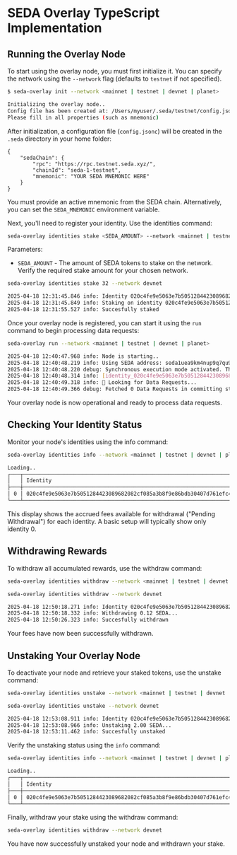 # SEDA Overlay TypeScript Implementation

## Running the Overlay Node

To start using the overlay node, you must first initialize it. You can specify the network using the `--network` flag (defaults to `testnet` if not specified).

```bash
$ seda-overlay init --network <mainnet | testnet | devnet | planet>

Initializing the overlay node..
Config file has been created at: /Users/myuser/.seda/testnet/config.jsonc
Please fill in all properties (such as mnemonic)
```

After initialization, a configuration file (`config.jsonc`) will be created in the `.seda` directory in your home folder:

```jsonc
{
    "sedaChain": {
        "rpc": "https://rpc.testnet.seda.xyz/",
        "chainId": "seda-1-testnet",
        "mnemonic": "YOUR SEDA MNEMONIC HERE"
    }
}
```

You must provide an active mnemonic from the SEDA chain. Alternatively, you can set the `SEDA_MNEMONIC` environment variable.

Next, you'll need to register your identity. Use the identities command:

```bash
seda-overlay identities stake <SEDA_AMOUNT> --network <mainnet | testnet | devnet | planet>
```

Parameters:
* `SEDA_AMOUNT` - The amount of SEDA tokens to stake on the network. Verify the required stake amount for your chosen network.

```bash
seda-overlay identities stake 32 --network devnet

2025-04-18 12:31:45.846 info: Identity 020c4fe9e5063e7b5051284423089682082cf085a3b8f9e86bdb30407d761efc49 already registered (staked: 0.00 SEDA, pending_withdrawal: 0.00 SEDA).
2025-04-18 12:31:45.849 info: Staking on identity 020c4fe9e5063e7b5051284423089682082cf085a3b8f9e86bdb30407d761efc49 with 32 SEDA (or 32000000000000000000 aSEDA)
2025-04-18 12:31:55.527 info: Succesfully staked
```

Once your overlay node is registered, you can start it using the `run` command to begin processing data requests:

```bash
seda-overlay run --network <mainnet | testnet | devnet | planet>

2025-04-18 12:40:47.968 info: Node is starting..
2025-04-18 12:40:48.219 info: Using SEDA address: seda1uea9km4nup9q7qu96ak683kc67x9jf7ste45z5
2025-04-18 12:40:48.220 debug: Synchronous execution mode activated. Threads available: 10)
2025-04-18 12:40:48.314 info: [identity_020c4fe9e5063e7b5051284423089682082cf085a3b8f9e86bdb30407d761efc49] 🟢 Identity active - Stake requirement met
2025-04-18 12:40:49.318 info: 🔎 Looking for Data Requests...
2025-04-18 12:40:49.366 debug: Fetched 0 Data Requests in committing status (total: 0)
```

Your overlay node is now operational and ready to process data requests.

## Checking Your Identity Status

Monitor your node's identities using the info command:

```bash
seda-overlay identities info --network <mainnet | testnet | devnet | planet>

Loading..
┌───┬────────────────────────────────────────────────────────────────────┬──────────┬───────────┬────────────────────┬────────┐
│   │ Identity                                                           │ Seq. No. │ Staked    │ Pending Withdrawal │ Status │
├───┼────────────────────────────────────────────────────────────────────┼──────────┼───────────┼────────────────────┼────────┤
│ 0 │ 020c4fe9e5063e7b5051284423089682082cf085a3b8f9e86bdb30407d761efc49 │ 2        │ 2.00 SEDA │ 0.12 SEDA          │ STAKED │
└───┴────────────────────────────────────────────────────────────────────┴──────────┴───────────┴────────────────────┴────────┘
```

This display shows the accrued fees available for withdrawal ("Pending Withdrawal") for each identity. A basic setup will typically show only identity 0.

## Withdrawing Rewards

To withdraw all accumulated rewards, use the withdraw command:

```bash
seda-overlay identities withdraw --network <mainnet | testnet | devnet | planet>
```

```bash
seda-overlay identities withdraw --network devnet

2025-04-18 12:50:18.271 info: Identity 020c4fe9e5063e7b5051284423089682082cf085a3b8f9e86bdb30407d761efc49 (staked: 2.00 SEDA, pending_withdrawal: 0.12 SEDA).
2025-04-18 12:50:18.332 info: Withdrawing 0.12 SEDA...
2025-04-18 12:50:26.323 info: Succesfully withdrawn
```

Your fees have now been successfully withdrawn.

## Unstaking Your Overlay Node

To deactivate your node and retrieve your staked tokens, use the unstake command:

```bash
seda-overlay identities unstake --network <mainnet | testnet | devnet | planet>
```

```bash
seda-overlay identities unstake --network devnet

2025-04-18 12:53:08.911 info: Identity 020c4fe9e5063e7b5051284423089682082cf085a3b8f9e86bdb30407d761efc49 (staked: 2.00 SEDA, pending_withdrawal: 0.00 SEDA).
2025-04-18 12:53:08.966 info: Unstaking 2.00 SEDA...
2025-04-18 12:53:11.462 info: Succesfully unstaked
```

Verify the unstaking status using the `info` command:

```bash
seda-overlay identities info --network <mainnet | testnet | devnet | planet>

Loading..
┌───┬────────────────────────────────────────────────────────────────────┬──────────┬───────────┬────────────────────┬────────────┐
│   │ Identity                                                           │ Seq. No. │ Staked    │ Pending Withdrawal │ Status     │
├───┼────────────────────────────────────────────────────────────────────┼──────────┼───────────┼────────────────────┼────────────┤
│ 0 │ 020c4fe9e5063e7b5051284423089682082cf085a3b8f9e86bdb30407d761efc49 │ 4        │ 0.00 SEDA │ 2.00 SEDA          │ NOT_STAKED │
└───┴────────────────────────────────────────────────────────────────────┴──────────┴───────────┴────────────────────┴────────────┘
```

Finally, withdraw your stake using the withdraw command:

```bash
seda-overlay identities withdraw --network devnet
```

You have now successfully unstaked your node and withdrawn your stake.

